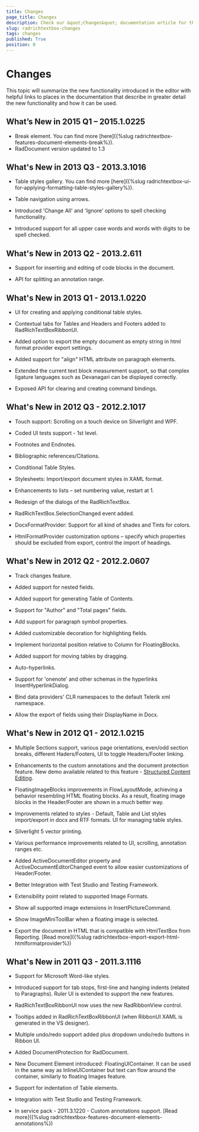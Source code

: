 ```yaml
---
title: Changes
page_title: Changes
description: Check our &quot;Changes&quot; documentation article for the RadRichTextBox WPF control.
slug: radrichtextbox-changes
tags: changes
published: True
position: 0
---
```


# Changes



This topic will summarize the new functionality introduced in the editor with helpful links to places in the documentation that describe in greater detail the new functionality and how it can be used.

## What’s New in 2015 Q1 – 2015.1.0225

* Break element. You can find more [here]({%slug radrichtextbox-features-document-elements-break%}).
* RadDocument version updated to 1.3


## What's New in 2013 Q3 - 2013.3.1016

* Table styles gallery. You can find more [here]({%slug radrichtextbox-ui-for-applying-formatting-table-styles-gallery%}).
            

* Table navigation using arrows.

* Introduced 'Change All' and 'Ignore' options to spell checking functionality.

* Introduced support for all upper case words and words with digits to be spell checked.

## What's New in 2013 Q2 - 2013.2.611

* Support for inserting and editing of code blocks in the document.

* API for splitting an annotation range.

## What's New in 2013 Q1 - 2013.1.0220

* UI for creating and applying conditional table styles.

* Contextual tabs for Tables and Headers and Footers added to RadRichTextBoxRibbonUI.

* Added option to export the empty document as empty string in html format provider export settings.

* Added support for "align" HTML attribute on paragraph elements.

* Extended the current text block measurement support, so that complex ligature languages such as Devanagari can be displayed correctly.

* Exposed API for clearing and creating command bindings.

## What's New in 2012 Q3 - 2012.2.1017

* Touch support: Scrolling on a touch device on Silverlight and WPF.

* Coded UI tests support - 1st level.

* Footnotes and Endnotes.

* Bibliographic references/Citations.

* Conditional Table Styles.

* Stylesheets: Import/export document styles in XAML format.

* Enhancements to lists – set numbering value, restart at 1.

* Redesign of the dialogs of the RadRichTextBox.

* RadRichTextBox.SelectionChanged event added.

* DocxFormatProvider: Support for all kind of shades and Tints for colors.

* HtmlFormatProvider customization options – specify which properties should be excluded from export, control the import of headings.

## What's New in 2012 Q2 - 2012.2.0607

* Track changes feature.

* Added support for nested fields.

* Added support for generating Table of Contents.

* Support for "Author" and "Total pages" fields.

* Add support for paragraph symbol properties.

* Added customizable decoration for highlighting fields.

* Implement horizontal position relative to Column for FloatingBlocks.

* Added support for moving tables by dragging.

* Auto-hyperlinks.

* Support for 'onenote' and other schemas in the hyperlinks InsertHyperlinkDialog.

* Bind data providers' CLR namespaces to the default Telerik xml namespace.

* Allow the export of fields using their DisplayName in Docx.

## What's New in 2012 Q1 - 2012.1.0215

* Multiple Sections support, various page orientations, even/odd section breaks, different Haders/Footers, UI to toggle Headers/Footer linking.
            

* Enhancements to the custom annotations and the document protection feature. New demo available related to this feature - [Structured Content Editing](https://demos.telerik.com/silverlight/#RichTextBox/StructuredContentEditing).
            

* FloatingImageBlocks improvements in FlowLayoutMode, achieving a behavior resembling HTML floating blocks. As a result, floating image blocks in the Header/Footer are shown in a much better way.

* Improvements related to styles - Default, Table and List styles import/export in docx and RTF formats. UI for managing table styles.

* Silverlight 5 vector printing.

* Various performance improvements related to UI, scrolling, annotation ranges etc.

* Added ActiveDocumentEditor property and ActiveDocumentEditorChanged event to allow easier customizations of Header/Footer.

* Better Integration with Test Studio and Testing Framework.

* Extensibility point related to supported Image Formats.

* Show all supported image extensions in InsertPictureCommand.

* Show ImageMiniToolBar when a floating image is selected.

* Export the document in HTML that is compatible with HtmlTextBox from Reporting. [Read more]({%slug radrichtextbox-import-export-html-htmlformatprovider%})

## What's New in 2011 Q3 - 2011.3.1116

* Support for Microsoft Word-like styles.

* Introduced support for tab stops, first-line and hanging indents (related to Paragraphs). Ruler UI is extended to support the new features.

* RadRichTextBoxRibbonUI now uses the new RadRibbonView control.

* Tooltips added in RadRichTextBoxRibbonUI (when RibbonUI XAML is generated in the VS designer).

* Multiple undo/redo support added plus dropdown undo/redo buttons in Ribbon UI.

* Added DocumentProtection for RadDocument.

* New Document Element introduced: FloatingUIContainer. It can be used in the same way as InlineUIContainer but text can flow around the container, similarly to floating Images feature.

* Support for indentation of Table elements.

* Integration with Test Studio and Testing Framework.

* In service pack - 2011.3.1220 - Custom annotations support. [Read more]({%slug radrichtextbox-features-document-elements-annotations%})

